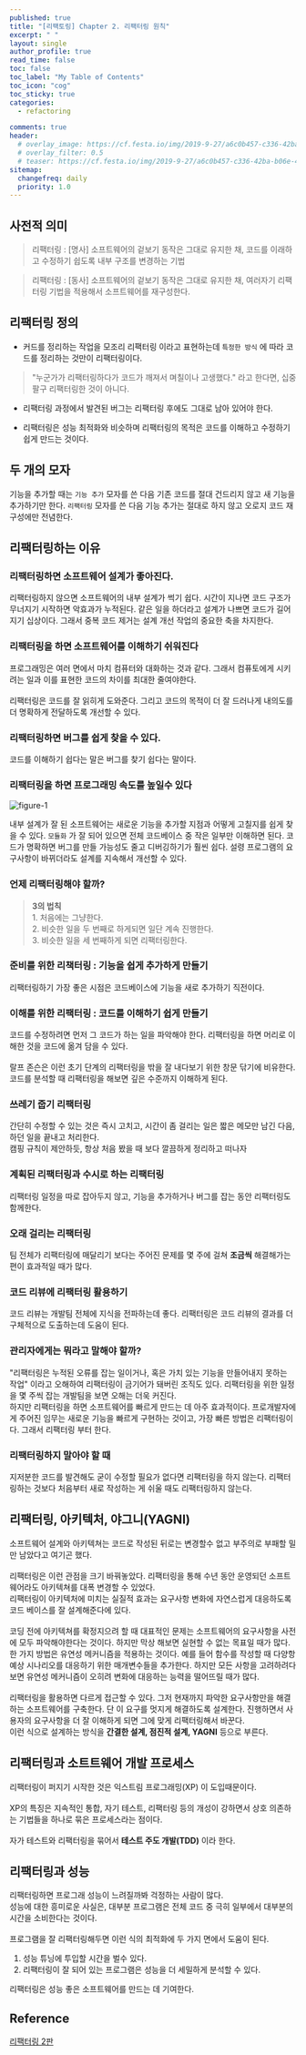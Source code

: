```yaml
---
published: true
title: "[리팩토링] Chapter 2. 리팩터링 원칙"
excerpt: " "
layout: single
author_profile: true
read_time: false
toc: false
toc_label: "My Table of Contents"
toc_icon: "cog"
toc_sticky: true
categories:
  - refactoring

comments: true
header:
  # overlay_image: https://cf.festa.io/img/2019-9-27/a6c0b457-c336-42ba-b06e-462de90ada91.jpg
  # overlay_filter: 0.5
  # teaser: https://cf.festa.io/img/2019-9-27/a6c0b457-c336-42ba-b06e-462de90ada91.jpg
sitemap:
  changefreq: daily
  priority: 1.0
---
```


## 사전적 의미

> 리팩터링 : [명사] 소프트웨어의 겉보기 동작은 그대로 유지한 채, 코드를 이래하고 수정하기 쉽도록 내부 구조를 변경하는 기법

> 리팩터링 : [동사] 소프트웨어의 겉보기 동작은 그대로 유지한 채, 여러자기 리팩터링 기법을 적용해서 소프트웨어를 재구성한다.

## 리팩터링 정의

- 커드를 정리하는 작업을 모조리 리팩터링 이라고 표현하는데 `특정한 방식` 에 따라 코드를 정리하는 것만이 리팩터링이다.

> "누군가가 리팩터링하다가 코드가 깨져서 며칠이나 고생했다." 라고 한다면, 십중팔구 리팩터링한 것이 아니다.

- 리팩터링 과정에서 발견된 버그는 리팩터링 후에도 그대로 남아 있어야 한다.

- 리팩터링은 성능 최적화와 비슷하며 리팩터링의 목적은 코드를 이해하고 수정하기 쉽게 만드는 것이다.

## 두 개의 모자

기능을 추가할 때는 `기능 추가` 모자를 쓴 다음 기존 코드를 절대 건드리지 않고 새 기능을 추가하기만 한다. `리팩터링` 모자를 쓴 다음 기능 추가는 절대로 하지 않고 오로지 코드 재구성에만 전념한다.

## 리팩터링하는 이유

### 리팩터링하면 소프트웨어 설계가 좋아진다.

리팩터링하지 않으면 소프트웨어의 내부 설계가 썩기 쉽다. 시간이 지나면 코드 구조가 무너지기 시작하면 악효과가 누적된다.
같은 일을 하더라고 설계가 나쁘면 코드가 길어지기 십상이다. 그래서 중복 코드 제거는 설계 개선 작업의 중요한 축을 차지한다.

### 리팩터링을 하면 소프트웨어를 이해하기 쉬워진다

프로그래밍은 여러 면에서 마치 컴퓨터와 대화하는 것과 같다. 그래서 컴퓨토에게 시키려는 일과 이를 표현한 코드의 차이를 최대한 줄여야한다. <br>
<br>
리팩터링은 코드를 잘 읽히게 도와준다. 그리고 코드의 목적이 더 잘 드러나게 내의도를 더 명확하게 전달하도록 개선할 수 있다.

### 리팩터링하면 버그를 쉽게 찾을 수 있다.

코드를 이해하기 쉽다는 말은 버그를 찾기 쉽다는 말이다.

### 리팩터링을 하면 프로그래밍 속도를 높일수 있다

![figure-1](/assets/images/refactoring/figure-1.png)

내부 설계가 잘 된 소프트웨어는 새로운 기능을 추가할 지점과 어떻게 고칠지를 쉽게 찾을 수 있다. `모듈화` 가 잘 되어 있으면 전체 코드베이스 중 작은 일부만 이해하면 된다. 코드가 명확하면 버그를 만들 가능성도 줄고 디버깅하기가 훨씬 쉽다. 설령 프로그램의 요구사항이 바뀌더라도 설계를 지속해서 개선할 수 있다.

### 언제 리팩터링해야 할까?

> **3의 법칙** <br>1. 처음에는 그냥한다. <br>2. 비슷한 일을 두 번째로 하게되면 일단 계속 진행한다. <br>3. 비슷한 일을 세 번째하게 되면 리팩터링한다.

### 준비를 위한 리책터링 : 기능을 쉽게 추가하게 만들기

리팩터링하기 가장 좋은 시점은 코드베이스에 기능을 새로 추가하기 직전이다.

### 이해를 위한 리팩터링 : 코드를 이해하기 쉽게 만들기

코드를 수정하려면 먼저 그 코드가 하는 일을 파악해야 한다. 리팩터링을 하면 머리로 이해한 것을 코드에 옮겨 담을 수 있다.<br>
<br>
랄프 존슨은 이런 초기 단계의 리팩터링을 밖을 잘 내다보기 위한 창문 닦기에 비유한다. 코드를 분석할 때 리팩터링을 해보면 깊은 수준까지 이해하게 된다.

### 쓰레기 줍기 리팩터링

간단히 수정할 수 있는 것은 즉시 고치고, 시간이 좀 걸리는 일은 짧은 메모만 남긴 다음, 하던 일을 끝내고 처리한다.<br/>
캠핑 규칙이 제안하듯, 항상 처음 봤을 때 보다 깔끔하게 정리하고 떠나자

### 계획된 리팩터링과 수시로 하는 리팩터링

리팩터링 일정을 따로 잡아두지 않고, 기능을 추가하거나 버그를 잡는 동안 리팩터링도 함께한다.

### 오래 걸리는 리팩터링

팀 전체가 리팩터링에 매달리기 보다는 주어진 문제를 몇 주에 걸쳐 **조금씩** 해결해가는 편이 효과적일 때가 많다.

### 코드 리뷰에 리팩터링 활용하기

코드 리뷰는 개발팀 전체에 지식을 전파하는데 좋다. 리팩터링은 코드 리뷰의 결과를 더 구체적으로 도출하는데 도움이 된다.

### 관리자에게는 뭐라고 말해야 할까?

"리팩터링은 누적된 오류를 잡는 일이거나, 혹은 가치 있는 기능을 만들어내지 못하는 작업" 이라고 오해하여 리팩터링이 금기어가 돼버린 조직도 있다. 리팩터링을 위한 일정을 몇 주씩 잡는 개발팀을 보면 오해는 더욱 커진다.<br>
하지만 리팩터링을 하면 소프트웨어를 빠르게 만드는 데 아주 효과적이다. 프로개발자에게 주어진 임무는 새로운 기능을 빠르게 구현하는 것이고, 가장 빠른 방법은 리팩터링이다. 그래서 리팩터링 부터 한다.

### 리팩터링하지 말아야 할 때

지저분한 코드를 발견해도 굳이 수정할 필요가 없다면 리팩터링을 하지 않는다. 리팩터링하는 것보다 처음부터 새로 작성하는 게 쉬울 때도 리팩터링하지 않는다.

## 리팩터링, 아키텍처, 야그니(YAGNI)

소프트웨어 설계와 아키텍쳐는 코드로 작성된 뒤로는 변경할수 없고 부주의로 부패할 밀만 남았다고 여기곤 했다.<br>
<br>
리팩터링은 이런 관점을 크기 바꿔놓았다. 리팩터링을 통해 수년 동안 운영되던 소프트웨어라도 아키텍쳐를 대폭 변경할 수 있었다. <br>
리팩터링이 아키텍처에 미치는 실질적 효과는 요구사항 변화에 자연스럽게 대응하도록 코드 베이스를 잘 설계해준다에 있다.<br>
<br>
코딩 전에 아키텍쳐를 확정지으려 할 때 대표적인 문제는 소프트웨어의 요구사항을 사전에 모두 파악해야한다는 것이다. 하지만 막상 해보면 실현할 수 없는 목표일 때가 많다.<br>
한 가지 방법은 유연성 메커니즘을 적용하는 것이다. 예를 들어 함수를 작성할 때 다양항 예상 시나리오를 대응하기 위한 매개변수들을 추가한다. 하지만 모든 사항을 고려하려다 보면 유연성 메커니즘이 오히려 변화에 대응하는 능력을 떨어뜨릴 때가 많다.<br>
<br>
리팩터링을 활용하면 다르게 접근할 수 있다. 그저 현재까지 파악한 요구사항만을 해결하는 소프트웨어를 구축한다. 단 이 요구를 멋지게 해결하도록 설계한다. 진행하면서 사용자의 요구사항을 더 잘 이해하게 되면 그에 맞게 리팩터링해서 바꾼다.<br>
이런 식으로 설계하는 방식을 **간결한 설계, 점진적 설계, YAGNI** 등으로 부른다.

## 리팩터링과 소트트웨어 개발 프로세스

리팩터링이 퍼지기 시작한 것은 익스트림 프로그래밍(XP) 이 도입때문이다.<br>
<br>
XP의 특징은 지속적인 통합, 자기 테스트, 리팩터링 등의 개성이 강하면서 상호 의존하는 기법들을 하나로 묶은 프로세스라는 점이다.<br>
<br>
자가 테스트와 리팩터링을 묶어서 **테스트 주도 개발(TDD)** 이라 한다.

## 리팩터링과 성능

리팩터링하면 프로그래 성능이 느려질까봐 걱정하는 사람이 많다.<br>
성능에 대한 흥미로운 사실은, 대부분 프로그램은 전체 코드 중 극히 일부에서 대부분의 시간을 소비한다는 것이다.<br>
<br>
프로그램을 잘 리팩터링해두면 이런 식의 최적화에 두 가지 면에서 도움이 된다.

1. 성능 튜닝에 투입할 시간을 벌수 있다.
2. 리팩터링이 잘 되어 있는 프로그램은 성능을 더 세밀하게 분석할 수 있다.

리팩터링은 성능 좋은 소프트웨어를 만드는 데 기여한다.

## Reference

[리팩터링 2판](http://www.yes24.com/Product/Goods/89649360)
